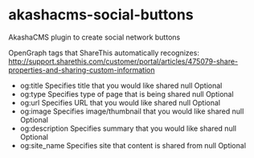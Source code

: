 akashacms-social-buttons
========================

AkashaCMS plugin to create social network buttons



OpenGraph tags that ShareThis automatically recognizes: http://support.sharethis.com/customer/portal/articles/475079-share-properties-and-sharing-custom-information

* og:title 	Specifies title that you would like shared 	null 	Optional
* og:type 	Specifies type of page that is being shared 	null 	Optional
* og:url 	Specifies URL that you would like shared 	null 	Optional
* og:image 	Specifies image/thumbnail that you would like shared 	null 	Optional
* og:description 	Specifies summary that you would like shared 	null 	Optional
* og:site_name 	Specifies site that content is shared from 	null 	Optional



